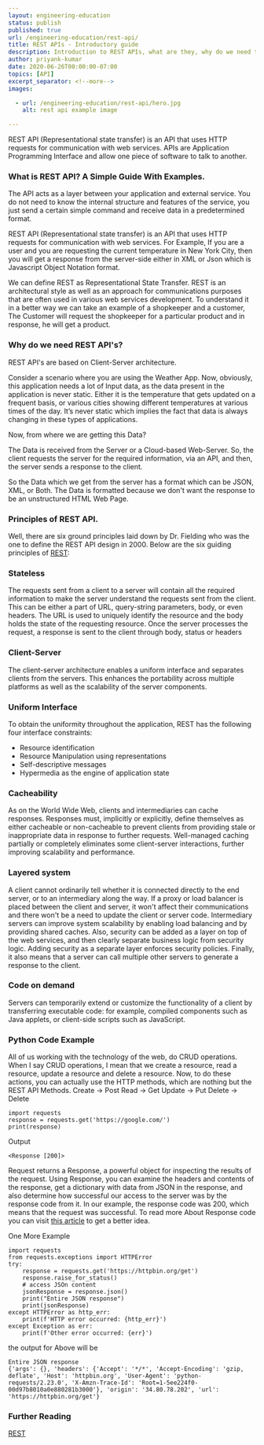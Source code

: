 ```yaml
---
layout: engineering-education
status: publish
published: true
url: /engineering-education/rest-api/
title: REST APIs - Introductory guide
description: Introduction to REST APIs, what are they, why do we need them and how do they work. Representational state transfer is a software architectural style that defines a set of constraints to be used for creating Web services.
author: priyank-kumar
date: 2020-06-26T00:00:00-07:00
topics: [API]
excerpt_separator: <!--more-->
images:

  - url: /engineering-education/rest-api/hero.jpg
    alt: rest api example image

---
```

REST API (Representational state transfer) is an API that uses HTTP requests for communication with web services. APIs are Application Programming Interface and allow one piece of software to talk to another.
<!--more-->

### What is REST API? A Simple Guide With Examples.
The API acts as a layer between your application and external service. You do not need to know the internal structure and features of the service, you just send a certain simple command and receive data in a predetermined format.

REST API (Representational state transfer) is an API that uses HTTP requests for communication with web services. For Example, If you are a user and you are requesting the current temperature in New York City, then you will get a response from the server-side either in XML or Json which is Javascript Object Notation format.

We can define REST as Representational State Transfer. REST is an architectural style as well as an approach for communications purposes that are often used in various web services development. To understand it in a better way we can take an example of a shopkeeper and a customer, The Customer will request the shopkeeper for a particular product and in response, he will get a product.

### Why do we need REST API's?
REST API's are based on Client-Server architecture.

Consider a scenario where you are using the Weather App. Now, obviously, this application needs a lot of Input data, as the data present in the application is never static. Either it is the temperature that gets updated on a frequent basis, or various cities showing different temperatures at various times of the day. It’s never static which implies the fact that data is always changing in these types of applications.

Now, from where we are getting this Data?

The Data is received from the Server or a Cloud-based Web-Server. So, the client requests the server for the required information, via an API, and then, the server sends a response to the client.

So the Data which we get from the server has a format which can be JSON, XML, or Both. The Data is formatted because we don't want the response to be an unstructured HTML Web Page.


### Principles of REST API.
Well, there are six ground principles laid down by Dr. Fielding who was the one to define the REST API design in 2000. Below are the six guiding principles of [REST](https://en.wikipedia.org/wiki/Representational_state_transfer):

### Stateless
The requests sent from a client to a server will contain all the required information to make the server understand the requests sent from the client. This can be either a part of URL,  query-string parameters, body, or even headers. The URL is used to uniquely identify the resource and the body holds the state of the requesting resource. Once the server processes the request, a response is sent to the client through body, status or headers

### Client-Server
The client-server architecture enables a uniform interface and separates clients from the servers.  This enhances the portability across multiple platforms as well as the scalability of the server components.

### Uniform Interface
To obtain the uniformity throughout the application, REST has the following four interface constraints:
- Resource identification
- Resource Manipulation using representations
- Self-descriptive messages
- Hypermedia as the engine of application state

### Cacheability
As on the World Wide Web, clients and intermediaries can cache responses. Responses must, implicitly or explicitly, define themselves as either cacheable or non-cacheable to prevent clients from providing stale or inappropriate data in response to further requests. Well-managed caching partially or completely eliminates some client-server interactions, further improving scalability and performance.

### Layered system
A client cannot ordinarily tell whether it is connected directly to the end server, or to an intermediary along the way. If a proxy or load balancer is placed between the client and server, it won't affect their communications and there won't be a need to update the client or server code. Intermediary servers can improve system scalability by enabling load balancing and by providing shared caches. Also, security can be added as a layer on top of the web services, and then clearly separate business logic from security logic. Adding security as a separate layer enforces security policies. Finally, it also means that a server can call multiple other servers to generate a response to the client.

### Code on demand
Servers can temporarily extend or customize the functionality of a client by transferring executable code: for example, compiled components such as Java applets, or client-side scripts such as JavaScript.

### Python Code Example

All of us working with the technology of the web, do CRUD operations. When I say CRUD operations, I mean that we create a resource, read a resource, update a resource and delete a resource. Now, to do these actions, you can actually use the HTTP methods, which are nothing but the REST API Methods.
Create -> Post
Read -> Get
Update -> Put
Delete -> Delete

```
import requests
response = requests.get('https://google.com/')
print(response)
```
Output
```
<Response [200]>
```

Request returns а Response, a powerful object for inspecting the results of the request. Using Response, you can examine the headers and contents of the response, get a dictionary with data from JSON in the response, and also determine how successful our access to the server was by the response code from it. In our example, the response code was 200, which means that the request was successful. To read more About Response code you can visit [this article](/engineering-education/http-code-cheat-sheet/) to get a better idea.


One More Example

```
import requests
from requests.exceptions import HTTPError
try:
    response = requests.get('https://httpbin.org/get')
    response.raise_for_status()
    # access JSOn content
    jsonResponse = response.json()
    print("Entire JSON response")
    print(jsonResponse)
except HTTPError as http_err:
    print(f'HTTP error occurred: {http_err}')
except Exception as err:
    print(f'Other error occurred: {err}')
```
the output for Above will be

```
Entire JSON response
{'args': {}, 'headers': {'Accept': '*/*', 'Accept-Encoding': 'gzip, deflate', 'Host': 'httpbin.org', 'User-Agent': 'python-requests/2.23.0', 'X-Amzn-Trace-Id': 'Root=1-5ee224f0-00d97b8010a0e880281b3000'}, 'origin': '34.80.78.202', 'url': 'https://httpbin.org/get'}
```    


### Further Reading
[REST](https://en.wikipedia.org/wiki/Representational_state_transfer)
